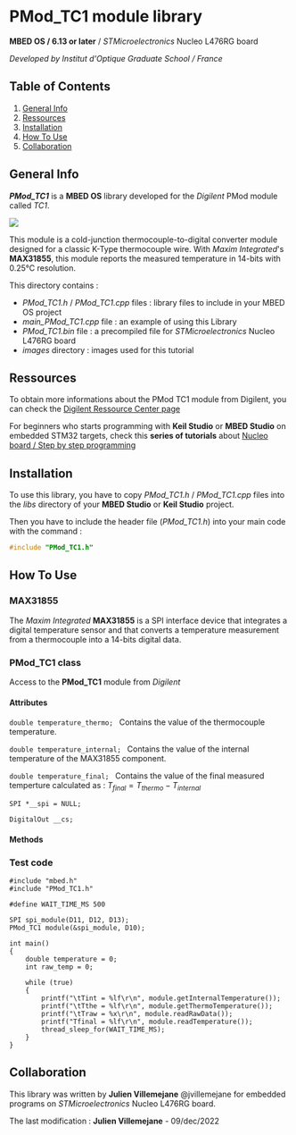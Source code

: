 # PMod_TC1 module library**MBED OS / 6.13 or later** /  *STMicroelectronics* Nucleo L476RG board*Developed by Institut d'Optique Graduate School / France*## Table of Contents1. [General Info](#general-info)2. [Ressources](#ressources)3. [Installation](#installation)4. [How To Use](#how-to-use)5. [Collaboration](#collaboration)## General Info***PMod_TC1*** is a **MBED OS** library developed for the *Digilent* PMod module called *TC1*. ![](https://digilent.com/reference/_media/reference/pmod/pmodtc1/pmodtc1-0.png)This module is a cold-junction thermocouple-to-digital converter module designed for a classic K-Type thermocouple wire. With *Maxim Integrated*'s **MAX31855**, this module reports the measured temperature in 14-bits with 0.25°C resolution. This directory contains :- *PMod_TC1.h* / *PMod_TC1.cpp* files : library files to include in your MBED OS project- *main_PMod_TC1.cpp* file : an example of using this Library- *PMod_TC1.bin* file : a precompiled file for *STMicroelectronics* Nucleo L476RG board - *images* directory : images used for this tutorial## RessourcesTo obtain more informations about the PMod TC1 module from Digilent, you can check the [Digilent Ressource Center page](https://digilent.com/reference/pmod/pmodtc1/start?redirect=1)For beginners who starts programming with **Keil Studio** or **MBED Studio** on embedded STM32 targets, check this **series of tutorials** about [Nucleo board / Step by step programming](http://lense.institutoptique.fr/nucleo/)## InstallationTo use this library, you have to copy *PMod_TC1.h* / *PMod_TC1.cpp* files into the *libs* directory of your **MBED Studio** or **Keil Studio** project.Then you have to include the header file (*PMod_TC1.h*) into your main code with the command :```c#include "PMod_TC1.h"```## How To Use### MAX31855 ###The *Maxim Integrated* **MAX31855** is a SPI interface device that integrates a digital temperature sensor and that converts a temperature measurement from a thermocouple into a 14-bits digital data.### PMod_TC1 class ###Access to the **PMod_TC1** module from *Digilent*#### Attributes ####```double temperature_thermo; ``` Contains the value of the thermocouple temperature.```double temperature_internal; ``` Contains the value of the internal temperature of the MAX31855 component.```double temperature_final; ``` Contains the value of the final measured temperture calculated as : $T_{final} = T_{thermo} - T_{internal}$```SPI *__spi = NULL; ``` ```DigitalOut __cs; ```#### Methods ####### Test code ###```#include "mbed.h"#include "PMod_TC1.h"#define WAIT_TIME_MS 500 SPI spi_module(D11, D12, D13);PMod_TC1 module(&spi_module, D10);int main(){    double temperature = 0;    int raw_temp = 0;    while (true)    {        printf("\tTint = %lf\r\n", module.getInternalTemperature());        printf("\tTthe = %lf\r\n", module.getThermoTemperature());        printf("\tTraw = %x\r\n", module.readRawData());        printf("Tfinal = %lf\r\n", module.readTemperature());        thread_sleep_for(WAIT_TIME_MS);    }}```## CollaborationThis library was written by **Julien Villemejane** @jvillemejane for embedded programs on *STMicroelectronics* Nucleo L476RG board.  The last modification : **Julien Villemejane** - 09/dec/2022